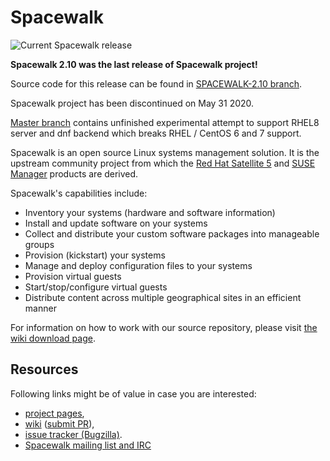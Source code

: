 Spacewalk
=========

![Current Spacewalk release][CurrentReleaseImg]

**Spacewalk 2.10 was the last release of Spacewalk project!**

Source code for this release can be found in [SPACEWALK-2.10
branch](https://github.com/spacewalkproject/spacewalk/tree/SPACEWALK-2.10).

Spacewalk project has been discontinued on May 31 2020.

[Master branch](https://github.com/spacewalkproject/spacewalk) contains unfinished experimental
attempt to support RHEL8 server and dnf backend which breaks RHEL / CentOS 6 and 7 support.

Spacewalk is an open source Linux systems management solution.
It is the upstream community project from which the [Red Hat
Satellite 5][RedHatSatellite] and [SUSE Manager][SUSEManager] products
are derived. 

Spacewalk's capabilities include:

  * Inventory your systems (hardware and software information)
  * Install and update software on your systems
  * Collect and distribute your custom software packages into manageable groups
  * Provision (kickstart) your systems
  * Manage and deploy configuration files to your systems
  * Provision virtual guests
  * Start/stop/configure virtual guests
  * Distribute content across multiple geographical sites in an efficient manner

For information on how to work with our source repository, please visit [the wiki download page][DownloadIt].

Resources
---------

Following links might be of value in case you are interested:

  * [project pages](https://spacewalkproject.github.io/),
  * [wiki](https://github.com/spacewalkproject/spacewalk/wiki) ([submit PR](https://github.com/spacewalkproject/spacewalk-wiki/pulls)),
  * [issue tracker (Bugzilla)](https://bugzilla.redhat.com/enter_bug.cgi?product=Spacewalk).
  * [Spacewalk mailing list and IRC](https://github.com/spacewalkproject/spacewalk/wiki/Communications)

[RedHatSatellite]: https://www.redhat.com/products/enterprise-linux/satellite/
[SUSEManager]: https://www.suse.com/products/suse-manager/
[DownloadIt]: https://github.com/spacewalkproject/spacewalk/wiki/DownloadIt
[CurrentReleaseImg]: https://raw.githubusercontent.com/wiki/spacewalkproject/spacewalk/images/210release.png
